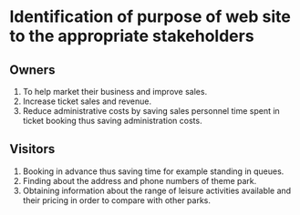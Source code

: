 # Identification of purpose of web site to the appropriate stakeholders

## Owners

1. To help market their business and improve sales.
2. Increase ticket sales and revenue.
3. Reduce administrative costs by saving sales personnel time spent in ticket booking thus saving administration costs.

## Visitors

1. Booking in advance thus saving time for example standing in queues.
2. Finding about the address and phone numbers of theme park.
3. Obtaining information about the range of leisure activities available and their pricing in order to compare with other parks.

